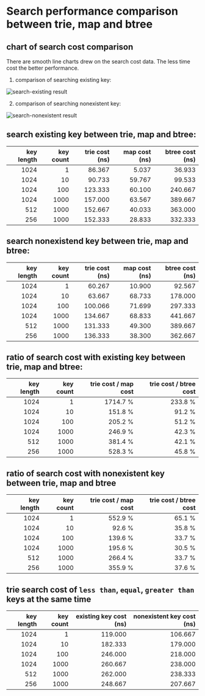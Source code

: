# Search performance comparison between trie, map and btree

## chart of search cost comparison

There are smooth line charts drew on the search cost data. The less time cost the better
performance.

1. comparison of searching existing key:

![search-existing result](charts/search_existing.png)

2. comparison of searching nonexistent key:

![search-nonexistent result](charts/search_nonexistent.png)

## search existing key between trie, map and btree:

| key length | key count | trie cost (ns) | map cost (ns) | btree cost (ns) |
| ---:       | ---:      | ---:           | ---:          | ---:            |
| 1024       | 1         | 86.367         | 5.037         | 36.933          |
| 1024       | 10        | 90.733         | 59.767        | 99.533          |
| 1024       | 100       | 123.333        | 60.100        | 240.667         |
| 1024       | 1000      | 157.000        | 63.567        | 389.667         |
| 512        | 1000      | 152.667        | 40.033        | 363.000         |
| 256        | 1000      | 152.333        | 28.833        | 332.333         |

## search nonexistend key between trie, map and btree:

| key length | key count | trie cost (ns) | map cost (ns) | btree cost (ns) |
| ---:       | ---:      | ---:           | ---:          | ---:            |
| 1024       | 1         | 60.267         | 10.900        | 92.567          |
| 1024       | 10        | 63.667         | 68.733        | 178.000         |
| 1024       | 100       | 100.066        | 71.699        | 297.333         |
| 1024       | 1000      | 134.667        | 68.833        | 441.667         |
| 512        | 1000      | 131.333        | 49.300        | 389.667         |
| 256        | 1000      | 136.333        | 38.300        | 362.667         |

## ratio of search cost with existing key between trie, map and btree:

| key length | key count | trie cost / map cost | trie cost / btree cost |
| ---:       | ---:      | ---:                 | ---:                   |
| 1024       | 1         | 1714.7 %             | 233.8 %                |
| 1024       | 10        | 151.8 %              | 91.2 %                 |
| 1024       | 100       | 205.2 %              | 51.2 %                 |
| 1024       | 1000      | 246.9 %              | 42.3 %                 |
| 512        | 1000      | 381.4 %              | 42.1 %                 |
| 256        | 1000      | 528.3 %              | 45.8 %                 |

## ratio of search cost with nonexistent key between trie, map and btree

| key length | key count | trie cost / map cost | trie cost / btree cost |
| ---:       | ---:      | ---:                 | ---:                   |
| 1024       | 1         | 552.9 %              | 65.1 %                 |
| 1024       | 10        | 92.6 %               | 35.8 %                 |
| 1024       | 100       | 139.6 %              | 33.7 %                 |
| 1024       | 1000      | 195.6 %              | 30.5 %                 |
| 512        | 1000      | 266.4 %              | 33.7 %                 |
| 256        | 1000      | 355.9 %              | 37.6 %                 |

## trie search cost of `less than`, `equal`, `greater than` keys at the same time

| key length | key count | existing key cost (ns) | nonexistent key cost (ns) |
| ---:       | ---:      | ---:                   | ---:                      |
| 1024       | 1         | 119.000                | 106.667                   |
| 1024       | 10        | 182.333                | 179.000                   |
| 1024       | 100       | 246.000                | 218.000                   |
| 1024       | 1000      | 260.667                | 238.000                   |
| 512        | 1000      | 262.000                | 238.333                   |
| 256        | 1000      | 248.667                | 207.667                   |

